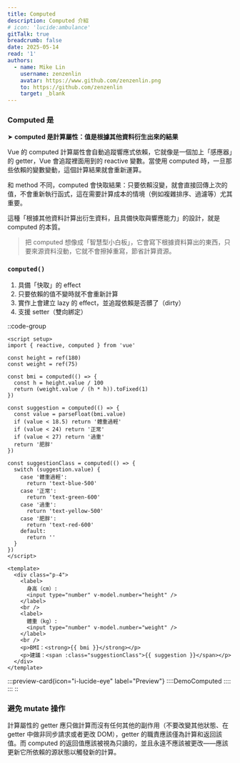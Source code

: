 ```yaml
---
title: Computed
description: Computed 介紹
# icon: 'lucide:ambulance'
gitTalk: true
breadcrumb: false
date: 2025-05-14
read: '1'
authors:
  - name: Mike Lin
    username: zenzenlin
    avatar: https://www.github.com/zenzenlin.png
    to: https://github.com/zenzenlin
    target: _blank
---
```


### Computed 是

➤ **computed 是計算屬性：值是根據其他資料衍生出來的結果**

Vue 的 computed 計算屬性會自動追蹤響應式依賴，它就像是一個加上「感應器」的 getter，Vue 會追蹤裡面用到的 reactive 變數。當使用 computed 時，一旦那些依賴的變數變動，這個計算結果就會重新運算。

和 method 不同，computed 會快取結果：只要依賴沒變，就會直接回傳上次的值，不會重新執行函式，這在需要計算成本的情境（例如複雜排序、過濾等）尤其重要。

這種「根據其他資料計算出衍生資料，且具備快取與響應能力」的設計，就是 computed 的本質。

> 把 computed 想像成「智慧型小白板」，它會寫下根據資料算出的東西，只要來源資料沒動，它就不會擦掉重寫，節省計算資源。

### `computed()​`

1. 具備「快取」的 effect
2. 只要依賴的值不變時就不會重新計算
3. 實作上會建立 lazy 的 effect，並追蹤依賴是否髒了（dirty）
4. 支援 setter（雙向綁定）

::code-group

  ```vue{14-16,21} [computed]
  <script setup>
  import { reactive, computed } from 'vue'

  const height = ref(180)
  const weight = ref(75)

  const bmi = computed(() => {
    const h = height.value / 100
    return (weight.value / (h * h)).toFixed(1)
  })

  const suggestion = computed(() => {
    const value = parseFloat(bmi.value)
    if (value < 18.5) return '體重過輕'
    if (value < 24) return '正常'
    if (value < 27) return '過重'
    return '肥胖'
  })

  const suggestionClass = computed(() => {
    switch (suggestion.value) {
      case '體重過輕':
        return 'text-blue-500'
      case '正常':
        return 'text-green-600'
      case '過重':
        return 'text-yellow-500'
      case '肥胖':
        return 'text-red-600'
      default:
        return ''
    }
  })
  </script>

  <template>
    <div class="p-4">
      <label>
        身高（cm）:
        <input type="number" v-model.number="height" />
      </label>
      <br />
      <label>
        體重（kg）:
        <input type="number" v-model.number="weight" />
      </label>
      <br />
      <p>BMI：<strong>{{ bmi }}</strong></p>
      <p>建議：<span :class="suggestionClass">{{ suggestion }}</span></p>
    </div>
  </template>
  ```

  :::preview-card{icon="i-lucide-eye" label="Preview"}
    ::::DemoComputed
    ::::
  :::
::

### 避免 mutate 操作

計算屬性的 getter 應只做計算而沒有任何其他的副作用（不要改變其他狀態、在 getter 中做非同步請求或者更改 DOM），getter 的職責應該僅為計算和返回該值。而 computed 的返回值應該被視為只讀的，並且永遠不應該被更改——應該更新它所依賴的源狀態以觸發新的計算。

